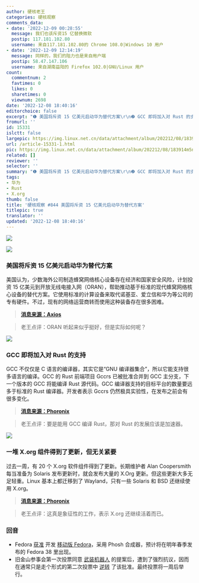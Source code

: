 ```yaml
---
author: 硬核老王
categories: 硬核观察
comments_data:
- date: '2022-12-09 00:28:55'
  message: 我们也该斥资15 亿替换微软
  postip: 117.181.102.80
  username: 来自117.181.102.80的 Chrome 108.0|Windows 10 用户
- date: '2022-12-09 12:14:19'
  message: 同样的，我们的阻力也是来自用户端
  postip: 58.47.147.106
  username: 来自湖南益阳的 Firefox 102.0|GNU/Linux 用户
count:
  commentnum: 2
  favtimes: 0
  likes: 0
  sharetimes: 0
  viewnum: 2698
date: '2022-12-08 18:40:16'
editorchoice: false
excerpt: "❶ 美国将斥资 15 亿美元启动华为替代方案\r\n❷ GCC 即将加入对 Rust 的支持\r\n❸ 一堆 X.org 组件得到了更新，但无关紧要"
fromurl: ''
id: 15331
islctt: false
largepic: https://img.linux.net.cn/data/attachment/album/202212/08/183914m5n5ll5nl55tisbb.jpg
url: /article-15331-1.html
pic: https://img.linux.net.cn/data/attachment/album/202212/08/183914m5n5ll5nl55tisbb.jpg.thumb.jpg
related: []
reviewer: ''
selector: ''
summary: "❶ 美国将斥资 15 亿美元启动华为替代方案\r\n❷ GCC 即将加入对 Rust 的支持\r\n❸ 一堆 X.org 组件得到了更新，但无关紧要"
tags:
- 华为
- Rust
- X.org
thumb: false
title: '硬核观察 #844 美国将斥资 15 亿美元启动华为替代方案'
titlepic: true
translator: ''
updated: '2022-12-08 18:40:16'
---
```


![](/data/attachment/album/202212/08/183914m5n5ll5nl55tisbb.jpg)


![](/data/attachment/album/202212/08/183922ppv00o11xgx1v5gp.jpg)


### 美国将斥资 15 亿美元启动华为替代方案


美国认为，少数海外公司制造蜂窝网络核心设备存在经济和国家安全风险，计划投资 15 亿美元到开放无线电接入网（ORAN），帮助推动基于标准的现代蜂窝网络核心设备的替代方案。它使用标准的计算设备来取代诺基亚、爱立信和华为等公司的专有硬件。不过，现有的网络运营商转而使用这种装备存在很多困难。



> 
> **[消息来源：Axios](https://www.axios.com/2022/12/07/huawei-alternatives-5g-cellural-equipment-oran)**
> 
> 
> 



> 
> 老王点评：ORAN 听起来似乎挺好，但是实际如何呢？
> 
> 
> 


![](/data/attachment/album/202212/08/183932e7dijw3ith5qpqdz.jpg)


### GCC 即将加入对 Rust 的支持


GCC 不仅仅是 C 语言的编译器，其实它是“GNU 编译器集合”，所以它能支持很多语言的编译。GCC 的 Rust 前端项目 Gccrs 已被批准合并到 GCC 主分支，下一个版本的 GCC 将能编译 Rust 源代码。GCC 编译器支持的目标平台的数量要远多于标准的 Rust 编译器。开发者表示 Gccrs 仍然极具实验性，在发布之前会有很多变化。



> 
> **[消息来源：Phoronix](https://www.phoronix.com/news/GCC-Rust-v4-Cleared-For-Landing)**
> 
> 
> 



> 
> 老王点评：要是能用 GCC 编译 Rust，那对 Rust 的发展应该是加速器。
> 
> 
> 


![](/data/attachment/album/202212/08/183943ejijaqqq26aqxxjj.jpg)


### 一堆 X.org 组件得到了更新，但无关紧要


过去一周，有 20 个 X.org 软件组件得到了更新。长期维护者 Alan Coopersmith 每当准备为 Solaris 发布更新时，就会发布大量的 X.Org 更新。但这些更新大多无足轻重。Linux 基本上都迁移到了 Wayland，只有一些 Solaris 和 BSD 还继续使用 X.org。



> 
> **[消息来源：Phoronix](https://www.phoronix.com/news/20-X.Org-Updates-December-2022)**
> 
> 
> 



> 
> 老王点评：这真是象征性的工作，表示 X.org 还继续活着而已。
> 
> 
> 


### 回音


* Fedora [获准](https://www.phoronix.com/news/Fedora-Mobility-Phosh-Approved) 开发 [移动版 Fedora](/article-15236-1.html)，采用 Phosh 合成器，预计将在明年春季发布的 Fedora 38 里出现。
* 旧金山参事会第一次投票同意 [武装机器人](/article-15285-1.html) 的提案后，遭到了强烈抗议，因而在通常只是走个形式的第二次投票中 [逆转](https://www.sfchronicle.com/bayarea/article/S-F-halts-killer-robots-police-policy-17636020.php) 了该批准。最终投票将一周后举行。